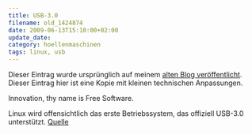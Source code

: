 ```yaml
---
title: USB-3.0
filename: old_1424874
date: 2009-06-13T15:10:00+02:00
update_date:
category: hoellenmaschinen
tags: linux, usb
---
```

Dieser Eintrag wurde ursprünglich auf meinem [alten Blog veröffentlicht](https://stu.blogger.de/stories/1424874/). Dieser Eintrag hier ist eine Kopie mit kleinen technischen Anpassungen.

Innovation, thy name is Free Software.

Linux wird offensichtlich das erste Betriebssystem, das offiziell USB-3.0 unterstützt.
[Quelle](http://sarah.thesharps.us/2009-06-07-20-00.cherry)
